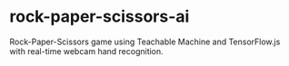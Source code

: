# rock-paper-scissors-ai
Rock-Paper-Scissors game using Teachable Machine and TensorFlow.js with real-time webcam hand recognition.

